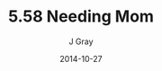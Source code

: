 ---
title: '5.58 Needing Mom'
alt: 'Mysteries of the Arcana'
date: '2014-10-27'
author: 'J Gray'
artist: 'Keira'
chapter: '5 Inn Trouble'
filler: false
---